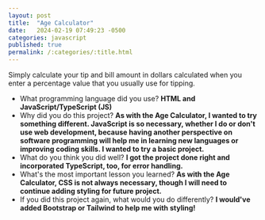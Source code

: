 ```yaml
---
layout: post
title:  "Age Calculator"
date:   2024-02-19 07:49:23 -0500
categories: javascript
published: true
permalink: /:categories/:title.html
---
```


Simply calculate your tip and bill amount in dollars calculated when you enter a percentage value that you usually use for tipping.

- What programming language did you use? **HTML and JavaScript/TypeScript (JS)**
- Why did you do this project? **As with the Age Calculator, I wanted to try something different. JavaScript is so necessary, whether I do or don't use web development, because having another perspective on software programming will help me in learning new languages or improving coding skills. I wanted to try a basic project.**
- What do you think you did well? **I got the project done right and incorporated TypeScript, too, for error handling.**
- What's the most important lesson you learned? **As with the Age Calculator, CSS is not always necessary, though I will need to continue adding styling for future project.**
- If you did this project again, what would you do differently? **I would've added Bootstrap or Tailwind to help me with styling!** 